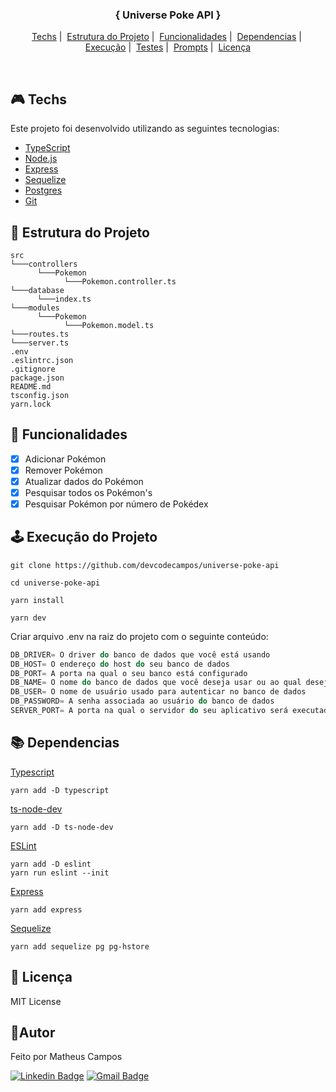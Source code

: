 <h3 align="center">{ Universe Poke API }</h1>

<p align="center">
  <a href="#techs">Techs</a>&nbsp;|&nbsp;
  <a href="#estrutura">Estrutura do Projeto</a>&nbsp;|&nbsp;
  <a href="#funcionalidades">Funcionalidades</a>&nbsp;|&nbsp;
  <a href="#dependencias">Dependencias</a>&nbsp;|&nbsp;
  <a href="#execucao">Execução</a>&nbsp;|&nbsp;
  <a href="#testes">Testes</a>&nbsp;|&nbsp;
  <a href="#prompts">Prompts</a>&nbsp;|&nbsp;
  <a href="#license">Licença</a>
</p>
<br>

## 🎮 Techs <a name="techs"></a>
Este projeto foi desenvolvido utilizando as seguintes tecnologias:
- [TypeScript](https://www.typescriptlang.org/)
- [Node.js](https://nodejs.org/pt-br)
- [Express](https://expressjs.com/)
- [Sequelize](https://sequelize.org/)
- [Postgres](https://www.postgresql.org/)
- [Git](https://git-scm.com/)

## 🧱 Estrutura do Projeto <a name="estrutura"></a>
```
src      
└───controllers
      └───Pokemon
            └───Pokemon.controller.ts
└───database
      └───index.ts
└───modules
      └───Pokemon      
            └───Pokemon.model.ts         
└───routes.ts
└───server.ts
.env
.eslintrc.json
.gitignore
package.json
README.md
tsconfig.json
yarn.lock
```

## 🚩 Funcionalidades <a name="funcionalidades"></a>
- [X] Adicionar Pokémon
- [X] Remover Pokémon
- [X] Atualizar dados do Pokémon
- [X] Pesquisar todos os Pokémon's
- [X] Pesquisar Pokémon por número de Pokédex

## 🕹️ Execução do Projeto <a name="execucao"></a>
``` 
git clone https://github.com/devcodecampos/universe-poke-api

cd universe-poke-api

yarn install

yarn dev
```

  Criar arquivo .env na raiz do projeto com o seguinte conteúdo:
```ts
DB_DRIVER= O driver do banco de dados que você está usando
DB_HOST= O endereço do host do seu banco de dados
DB_PORT= A porta na qual o seu banco está configurado 
DB_NAME= O nome do banco de dados que você deseja usar ou ao qual deseja se conectar
DB_USER= O nome de usuário usado para autenticar no banco de dados
DB_PASSWORD= A senha associada ao usuário do banco de dados
SERVER_PORT= A porta na qual o servidor do seu aplicativo será executado
```

## 📚 Dependencias <a name="dependencias"></a>
[Typescript](https://www.typescriptlang.org/download)
```
yarn add -D typescript
```
[ts-node-dev](https://www.npmjs.com/package/ts-node-dev)
```
yarn add -D ts-node-dev
```
[ESLint](https://eslint.org/docs/latest/use/getting-started)
```
yarn add -D eslint
yarn run eslint --init
```
[Express](https://expressjs.com/)
```
yarn add express
```
[Sequelize](https://sequelize.org/)
```
yarn add sequelize pg pg-hstore
```

## 📝 Licença <a name="license"></a>
MIT License

## 🤖Autor 
Feito por Matheus Campos

[![Linkedin Badge](https://img.shields.io/badge/-devcodecampos-blue?style=flat-square&logo=Linkedin&logoColor=white&link=https://www.linkedin.com/in/devcodecampos/)](https://www.linkedin.com/in/devcodecampos/) 
[![Gmail Badge](https://img.shields.io/badge/-devcodecampos-c14438?style=flat-square&logo=Gmail&logoColor=white&link=mailto:devcodecampos@gmail.com)](mailto:devcodecampos@gmail.com)